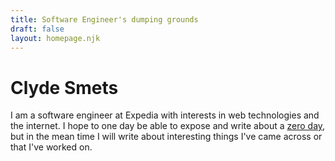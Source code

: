 ```yaml
---
title: Software Engineer's dumping grounds
draft: false
layout: homepage.njk
---
```

# Clyde Smets
I am a software engineer at Expedia with interests in web technologies and the
internet. I hope to one day be able to expose and write about a
[zero day](https://www.wired.com/2014/11/what-is-a-zero-day/), but in
the mean time I will write about interesting things I've came across or that
I've worked on.
